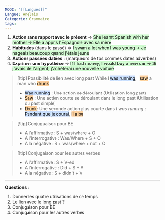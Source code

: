 ```yaml
---
MOOC: "[[Langues]]"
Langue: Anglais
Categorie: Grammaire
tags:
---
```

1. **Action sans rapport avec le présent**
   ⇒ <mark style="background: #BBFABBA6;">She learnt Spanish with her mother → Elle a appris l'Espagnole avec sa mère</mark>
2. **Habitudes** (dans le passé)
   ⇒ <mark style="background: #BBFABBA6;">I swam a lot when I was young → Je nageais beaucoup quand j'étais jeune</mark>
3. **Actions passées datées** : (marqueurs de tps commes dates adverbes)
4. **Exprimer une hypothèse**
   ⇒ <mark style="background: #BBFABBA6;">If I had money, I would buy a new car → Si j'avais de l'argent, j'achèterai une nouvelle voiture</mark>

> [!tip] Possibilité de lien avec long past
> While I <mark style="background: #ADCCFFA6;">was running</mark>, I <mark style="background: #FFB86CA6;">saw</mark> a man who <mark style="background: #FFB86CA6;">drunk</mark>
> - <mark style="background: #ADCCFFA6;">Was running</mark> : Une action se déroulant (Utilisation long past)
> - <mark style="background: #FFB86CA6;">Saw</mark> : Une action courte se déroulant dans le long past (Utilisation du past simple)
> - <mark style="background: #FFB86CA6;">Drunk</mark>: Une seconde action plus courte dans *I was running* : <mark style="background: #ADCCFFA6;">Pendant que je courai</mark>, <mark style="background: #FFB86CA6;">il a bu</mark>


> [!tip] Conjuguaison pour BE
> - A l'affirmative : S + was/where + O
> - A l'interrogative : Was/Where + S + O
> - A la négative : S + was/where + not + O

> [!tip] Conjugaison pour les autres verbes
> - A l'affirmative : S + V-ed
> - A l'interrogative : Did + S + V
> - A la négative : S + didn't + V

---
**Questions :**
1. Donner les quatre utilisations de ce temps
2. Le lien avec le long past ?
3. Conjugaison pour BE
4. Conjugaison pour les autres verbes

